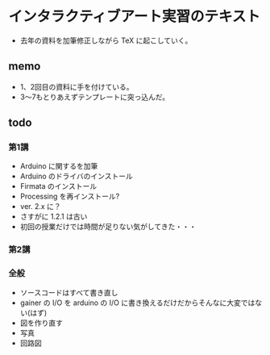 # インタラクティブアート実習のテキスト

* 去年の資料を加筆修正しながら TeX に起こしていく。


## memo

* 1、2回目の資料に手を付けている。
* 3〜7もとりあえずテンプレートに突っ込んだ。

## todo

### 第1講
* Arduino に関するを加筆
 * Arduino のドライバのインストール
 * Firmata のインストール
* Processing を再インストール?
 * ver. 2.x に？
 * さすがに 1.2.1 は古い
* 初回の授業だけでは時間が足りない気がしてきた・・・
  
### 第2講

### 全般
* ソースコードはすべて書き直し
 * gainer の I/O を arduino の I/O に書き換えるだけだからそんなに大変ではない(はず)
* 図を作り直す
 * 写真
 * 回路図
